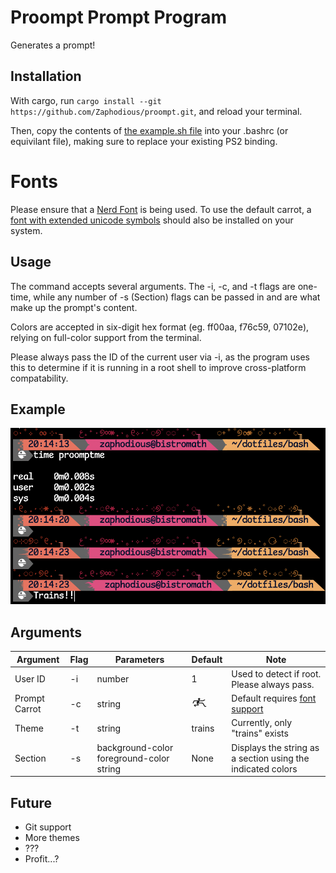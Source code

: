 # Proompt Prompt Program

Generates a prompt!

## Installation

With cargo, run `cargo install --git https://github.com/Zaphodious/proompt.git`,
and reload your terminal.

Then, copy the contents of [the example.sh file](example.sh) into your .bashrc (or equivilant file),
making sure to replace your existing PS2 binding.

# Fonts

Please ensure that a [Nerd Font](https://www.nerdfonts.com/font-downloads)
is being used. To use the default carrot, a [font with extended unicode symbols](https://fonts.google.com/noto/specimen/Noto+Sans+Symbols+2)
should also be installed on your system.

## Usage

The command accepts several arguments. The -i, -c, and -t flags are one-time,
while any number of -s (Section) flags can be passed in and are what make up
the prompt's content.

Colors are accepted in six-digit hex format (eg. ff00aa, f76c59, 07102e),
relying on full-color support from the terminal.

Please always pass the ID of the current 
user via -i, as the program uses this to determine if it is running in a root
shell to improve cross-platform compatability. 

## Example

![Example of trains theme](trains_example.png)

## Arguments

| Argument | Flag | Parameters | Default | Note |
| --- | --- | --- | --- | --- |
| User ID | -i | number | 1 | Used to detect if root. Please always pass. |
| Prompt Carrot | -c | string | 🮲🮳 | Default requires [font support](https://fonts.google.com/noto/specimen/Noto+Sans+Symbols+2) |
| Theme | -t | string | trains | Currently, only "trains" exists |
| Section | -s | background-color foreground-color string | None | Displays the string as a section using the indicated colors |

## Future

- Git support
- More themes 
- ???
- Profit...?

